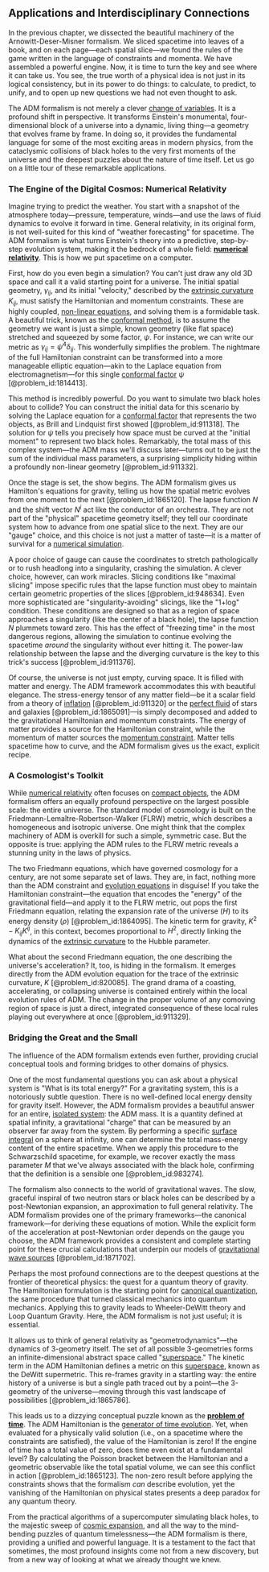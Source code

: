 ## Applications and Interdisciplinary Connections

In the previous chapter, we dissected the beautiful machinery of the Arnowitt-Deser-Misner formalism. We sliced spacetime into leaves of a book, and on each page—each spatial slice—we found the rules of the game written in the language of constraints and momenta. We have assembled a powerful engine. Now, it is time to turn the key and see where it can take us. You see, the true worth of a physical idea is not just in its logical consistency, but in its power to do things: to calculate, to predict, to unify, and to open up new questions we had not even thought to ask.

The ADM formalism is not merely a clever [change of variables](@article_id:140892). It is a profound shift in perspective. It transforms Einstein's monumental, four-dimensional block of a universe into a dynamic, living thing—a geometry that evolves frame by frame. In doing so, it provides the fundamental language for some of the most exciting areas in modern physics, from the cataclysmic collisions of black holes to the very first moments of the universe and the deepest puzzles about the nature of time itself. Let us go on a little tour of these remarkable applications.

### The Engine of the Digital Cosmos: Numerical Relativity

Imagine trying to predict the weather. You start with a snapshot of the atmosphere today—pressure, temperature, winds—and use the laws of fluid dynamics to evolve it forward in time. General relativity, in its original form, is not well-suited for this kind of "weather forecasting" for spacetime. The ADM formalism is what turns Einstein's theory into a predictive, step-by-step evolution system, making it the bedrock of a whole field: **[numerical relativity](@article_id:139833)**. This is how we put spacetime on a computer.

First, how do you even begin a simulation? You can't just draw any old 3D space and call it a valid starting point for a universe. The initial spatial geometry, $\gamma_{ij}$, and its initial "velocity," described by the [extrinsic curvature](@article_id:159911) $K_{ij}$, must satisfy the Hamiltonian and momentum constraints. These are highly coupled, [non-linear equations](@article_id:159860), and solving them is a formidable task. A beautiful trick, known as the [conformal method](@article_id:161453), is to assume the geometry we want is just a simple, known geometry (like flat space) stretched and squeezed by some factor, $\psi$. For instance, we can write our metric as $\gamma_{ij} = \psi^4 \delta_{ij}$. This wonderfully simplifies the problem. The nightmare of the full Hamiltonian constraint can be transformed into a more manageable elliptic equation—akin to the Laplace equation from electromagnetism—for this single [conformal factor](@article_id:267188) $\psi$ [@problem_id:1814413].

This method is incredibly powerful. Do you want to simulate two black holes about to collide? You can construct the initial data for this scenario by solving the Laplace equation for a [conformal factor](@article_id:267188) that represents the two objects, as Brill and Lindquist first showed [@problem_id:911318]. The solution for $\psi$ tells you precisely how space must be curved at the "initial moment" to represent two black holes. Remarkably, the total mass of this complex system—the ADM mass we'll discuss later—turns out to be just the sum of the individual mass parameters, a surprising simplicity hiding within a profoundly non-linear geometry [@problem_id:911332].

Once the stage is set, the show begins. The ADM formalism gives us Hamilton's equations for gravity, telling us how the spatial metric evolves from one moment to the next [@problem_id:1865120]. The lapse function $N$ and the shift vector $N^i$ act like the conductor of an orchestra. They are not part of the "physical" spacetime geometry itself; they tell our coordinate system how to advance from one spatial slice to the next. They are our "gauge" choice, and this choice is not just a matter of taste—it is a matter of survival for a [numerical simulation](@article_id:136593).

A poor choice of gauge can cause the coordinates to stretch pathologically or to rush headlong into a singularity, crashing the simulation. A clever choice, however, can work miracles. Slicing conditions like "maximal slicing" impose specific rules that the lapse function must obey to maintain certain geometric properties of the slices [@problem_id:948634]. Even more sophisticated are "singularity-avoiding" slicings, like the "1+log" condition. These conditions are designed so that as a region of space approaches a singularity (like the center of a black hole), the lapse function $N$ plummets toward zero. This has the effect of "freezing time" in the most dangerous regions, allowing the simulation to continue evolving the spacetime *around* the singularity without ever hitting it. The power-law relationship between the lapse and the diverging curvature is the key to this trick's success [@problem_id:911376].

Of course, the universe is not just empty, curving space. It is filled with matter and energy. The ADM framework accommodates this with beautiful elegance. The stress-energy tensor of any matter field—be it a scalar field from a theory of [inflation](@article_id:160710) [@problem_id:911320] or the [perfect fluid](@article_id:161415) of stars and galaxies [@problem_id:1865091]—is simply decomposed and added to the gravitational Hamiltonian and momentum constraints. The energy of matter provides a source for the Hamiltonian constraint, while the momentum of matter sources the [momentum constraint](@article_id:159618). Matter tells spacetime how to curve, and the ADM formalism gives us the exact, explicit recipe.

### A Cosmologist's Toolkit

While [numerical relativity](@article_id:139833) often focuses on [compact objects](@article_id:157117), the ADM formalism offers an equally profound perspective on the largest possible scale: the entire universe. The standard model of cosmology is built on the Friedmann-Lemaître-Robertson-Walker (FLRW) metric, which describes a homogeneous and isotropic universe. One might think that the complex machinery of ADM is overkill for such a simple, symmetric case. But the opposite is true: applying the ADM rules to the FLRW metric reveals a stunning unity in the laws of physics.

The two Friedmann equations, which have governed cosmology for a century, are not some separate set of laws. They are, in fact, nothing more than the ADM constraint and [evolution equations](@article_id:267643) in disguise! If you take the Hamiltonian constraint—the equation that encodes the "energy" of the gravitational field—and apply it to the FLRW metric, out pops the first Friedmann equation, relating the expansion rate of the universe ($H$) to its energy density ($\rho$) [@problem_id:1864095]. The kinetic term for gravity, $K^2 - K_{ij}K^{ij}$, in this context, becomes proportional to $H^2$, directly linking the dynamics of the [extrinsic curvature](@article_id:159911) to the Hubble parameter.

What about the second Friedmann equation, the one describing the universe's acceleration? It, too, is hiding in the formalism. It emerges directly from the ADM evolution equation for the trace of the extrinsic curvature, $K$ [@problem_id:820085]. The grand drama of a coasting, accelerating, or collapsing universe is contained entirely within the local evolution rules of ADM. The change in the proper volume of any comoving region of space is just a direct, integrated consequence of these local rules playing out everywhere at once [@problem_id:911329].

### Bridging the Great and the Small

The influence of the ADM formalism extends even further, providing crucial conceptual tools and forming bridges to other domains of physics.

One of the most fundamental questions you can ask about a physical system is "What is its total energy?" For a gravitating system, this is a notoriously subtle question. There is no well-defined local energy density for gravity itself. However, the ADM formalism provides a beautiful answer for an entire, [isolated system](@article_id:141573): the ADM mass. It is a quantity defined at spatial infinity, a gravitational "charge" that can be measured by an observer far away from the system. By performing a specific [surface integral](@article_id:274900) on a sphere at infinity, one can determine the total mass-energy content of the entire spacetime. When we apply this procedure to the Schwarzschild spacetime, for example, we recover exactly the mass parameter $M$ that we've always associated with the black hole, confirming that the definition is a sensible one [@problem_id:983274].

The formalism also connects to the world of gravitational waves. The slow, graceful inspiral of two neutron stars or black holes can be described by a post-Newtonian expansion, an approximation to full general relativity. The ADM formalism provides one of the primary frameworks—the canonical framework—for deriving these equations of motion. While the explicit form of the acceleration at post-Newtonian order depends on the gauge you choose, the ADM framework provides a consistent and complete starting point for these crucial calculations that underpin our models of [gravitational wave sources](@article_id:272700) [@problem_id:1871702].

Perhaps the most profound connections are to the deepest questions at the frontier of theoretical physics: the quest for a quantum theory of gravity. The Hamiltonian formulation is the starting point for [canonical quantization](@article_id:148007), the same procedure that turned classical mechanics into quantum mechanics. Applying this to gravity leads to Wheeler-DeWitt theory and Loop Quantum Gravity. Here, the ADM formalism is not just useful; it is essential.

It allows us to think of general relativity as "geometrodynamics"—the dynamics of 3-geometry itself. The set of all possible 3-geometries forms an infinite-dimensional abstract space called "[superspace](@article_id:154911)." The kinetic term in the ADM Hamiltonian defines a metric on this [superspace](@article_id:154911), known as the DeWitt supermetric. This re-frames gravity in a startling way: the entire history of a universe is but a single path traced out by a point—the 3-geometry of the universe—moving through this vast landscape of possibilities [@problem_id:1865786].

This leads us to a dizzying conceptual puzzle known as the **[problem of time](@article_id:202331)**. The ADM Hamiltonian is the [generator of time evolution](@article_id:165550). Yet, when evaluated for a physically valid solution (i.e., on a spacetime where the constraints are satisfied), the value of the Hamiltonian is zero! If the engine of time has a total value of zero, does time even exist at a fundamental level? By calculating the Poisson bracket between the Hamiltonian and a geometric observable like the total spatial volume, we can see this conflict in action [@problem_id:1865123]. The non-zero result before applying the constraints shows that the formalism *can* describe evolution, yet the vanishing of the Hamiltonian on physical states presents a deep paradox for any quantum theory.

From the practical algorithms of a supercomputer simulating black holes, to the majestic sweep of [cosmic expansion](@article_id:160508), and all the way to the mind-bending puzzles of quantum timelessness—the ADM formalism is there, providing a unified and powerful language. It is a testament to the fact that sometimes, the most profound insights come not from a new discovery, but from a new way of looking at what we already thought we knew.